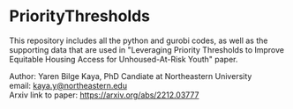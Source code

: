 # PriorityThresholds
This repository includes all the python and gurobi codes, as well as the supporting data that are used in "Leveraging Priority Thresholds to Improve Equitable Housing Access for Unhoused-At-Risk Youth" paper.

Author: Yaren Bilge Kaya, PhD Candiate at Northeastern University <br />
email: kaya.y@northeastern.edu <br />
Arxiv link to paper: https://arxiv.org/abs/2212.03777 <br />
